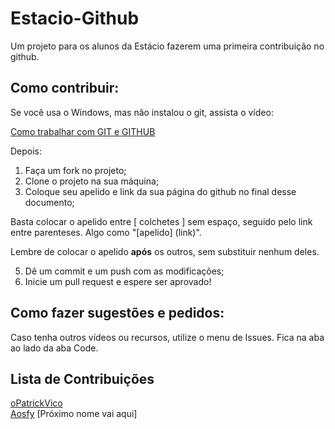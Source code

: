 # Estacio-Github

Um projeto para os alunos da Estácio fazerem uma primeira contribuição no github.

## Como contribuir:

Se você usa o Windows, mas não instalou o git, assista o vídeo:

[Como trabalhar com GIT e GITHUB](https://www.youtube.com/watch?v=Ckig8H_h538&list=PLR8JXremim5BNbLUpzYEi3Xnb790ttsE1&index=1)

Depois:

1. Faça um fork no projeto;
2. Clone o projeto na sua máquina;
3. Coloque seu apelido e link da sua página do github no final desse documento;

Basta colocar o apelido entre [ colchetes ] sem espaço, seguido pelo link
entre parenteses. Algo como "[apelido] (link)".

Lembre de colocar o apelido **após** os outros, sem substituir nenhum deles.

5. Dê um commit e um push com as modificações;
6. Inicie um pull request e espere ser aprovado!

## Como fazer sugestões e pedidos:

Caso tenha outros vídeos ou recursos, utilize o menu de Issues. Fica na aba ao lado da aba Code.

## Lista de Contribuições

[oPatrickVico](https://github.com/oPatrickVico)  
[Aosfy](https://github.com/Aosfy)
[Próximo nome vai aqui]
